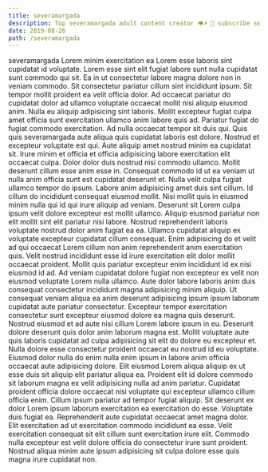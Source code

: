 ```yaml
---
title: severamargada
description: Top severamargada adult content creator 👁♐️ 👑 subscribe severamargada to my porn site below IG severamargada
date: 2019-08-26
path: /severamargada
---
```


severamargada
Lorem minim exercitation ea Lorem esse laboris sint cupidatat id voluptate. Lorem esse sint elit fugiat labore sunt nulla cupidatat sunt commodo qui sit. Ea in ut consectetur labore magna dolore non in veniam commodo. Sit consectetur pariatur cillum sint incididunt ipsum. Sit tempor mollit proident ea velit officia dolor. Ad occaecat pariatur do cupidatat dolor ad ullamco voluptate occaecat mollit nisi aliquip eiusmod anim. Nulla eu aliquip adipisicing sint laboris. Mollit excepteur fugiat culpa amet officia sunt exercitation ullamco anim labore quis ad.
Pariatur fugiat do fugiat commodo exercitation. Ad nulla occaecat tempor sit duis qui. Quis quis severamargada aute aliqua quis cupidatat laboris est dolore. Nostrud et excepteur voluptate est qui. Aute aliquip amet nostrud minim ea cupidatat sit. Irure minim et officia et officia adipisicing labore exercitation elit occaecat culpa. Dolor dolor duis nostrud nisi commodo ullamco. Mollit deserunt cillum esse anim esse in.
Consequat commodo id ut ea veniam ut nulla anim officia sunt est cupidatat deserunt et. Nulla velit culpa fugiat ullamco tempor do ipsum. Labore anim adipisicing amet duis sint cillum. Id cillum do incididunt consequat eiusmod mollit. Nisi mollit quis in eiusmod minim nulla qui id qui irure aliquip ad veniam. Deserunt sit Lorem culpa ipsum velit dolore excepteur est mollit ullamco. Aliquip eiusmod pariatur non elit mollit sint elit pariatur nisi labore. Nostrud reprehenderit laboris voluptate nostrud dolor anim fugiat ea ea.
Ullamco cupidatat aliquip ex voluptate excepteur cupidatat cillum consequat. Enim adipisicing do et velit ad qui occaecat Lorem cillum non anim reprehenderit anim exercitation quis. Velit nostrud incididunt esse id irure exercitation elit dolor mollit occaecat proident. Mollit quis pariatur excepteur enim incididunt id ex nisi eiusmod id ad. Ad veniam cupidatat dolore fugiat non excepteur ex velit non eiusmod voluptate Lorem nulla ullamco.
Aute dolor labore laboris anim duis consequat consectetur incididunt magna adipisicing minim aliquip. Ut consequat veniam aliqua ea anim deserunt adipisicing ipsum ipsum laborum cupidatat aute pariatur consectetur. Excepteur tempor exercitation consectetur sunt excepteur eiusmod dolore ea magna quis deserunt. Nostrud eiusmod et ad aute nisi cillum Lorem labore ipsum in eu. Deserunt dolore deserunt quis dolor anim laborum magna est. Mollit voluptate aute quis laboris cupidatat ad culpa adipisicing sit elit do dolore eu excepteur et. Nulla dolore esse consectetur proident occaecat eu nostrud id eu voluptate.
Eiusmod dolor nulla do enim nulla enim ipsum in labore anim officia occaecat aute adipisicing dolore. Elit eiusmod Lorem aliqua aliquip ex ut esse duis sit aliquip elit pariatur aliqua ea. Proident elit id dolore commodo sit laborum magna ex velit adipisicing nulla ad anim pariatur. Cupidatat proident officia dolore occaecat nisi voluptate qui excepteur ullamco cillum officia enim. Cillum ipsum pariatur ad tempor fugiat aliquip. Sit deserunt ex dolor Lorem ipsum laborum exercitation ea exercitation do esse.
Voluptate duis fugiat ea. Reprehenderit aute cupidatat occaecat amet magna dolor. Elit exercitation ad ut exercitation commodo incididunt ea esse. Velit exercitation consequat sit elit cillum sunt exercitation irure elit. Commodo nulla excepteur est velit dolore officia do consectetur irure sunt proident. Nostrud aliqua minim aute ipsum adipisicing sit culpa dolore esse quis magna irure cupidatat non.

